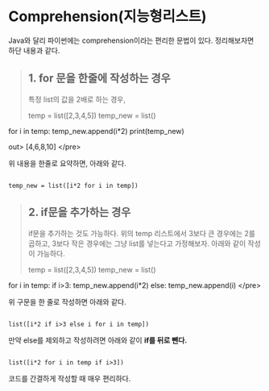 # Comprehension\(지능형리스트\)

Java와 달리 파이썬에는 comprehension이라는 편리한 문법이 있다. 정리해보자면 하단 내용과 같다.

> ## 1. for 문을 한줄에 작성하는 경우
>
> 특정 list의 값을 2배로 하는 경우,
>
>  temp = list\(\[2,3,4,5\]\) temp\_new = list\(\)

for i in temp: temp\_new.append\(i\*2\) print\(temp\_new\)

out&gt; \[4,6,8,10\] &lt;/pre&gt;

위 내용을 한줄로 요약하면, 아래와 같다.

```text

temp_new = list([i*2 for i in temp])
```

> ## 2. if문을 추가하는 경우
>
> if문을 추가하는 것도 가능하다. 위의 temp 리스트에서 3보다 큰 경우에는 2를 곱하고, 3보다 작은 경우에는 그냥 list를 넣는다고 가정해보자. 아래와 같이 작성이 가능하다.
>
>  temp = list\(\[2,3,4,5\]\) temp\_new = list\(\)

for i in temp: if i&gt;3: temp\_new.append\(i\*2\) else: temp\_new.append\(i\) &lt;/pre&gt;

위 구문을 한 줄로 작성하면 아래와 같다.

```text

list([i*2 if i>3 else i for i in temp])
```

만약 else를 제외하고 작성하려면 아래와 같이 **if를 뒤로 뺀다.**

```text

list([i*2 for i in temp if i>3])
```

코드를 간결하게 작성할 때 매우 편리하다.

